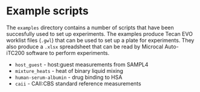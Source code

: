# Example scripts

The `examples` directory contains a number of scripts that have been succesfully used to set up experiments. The examples produce Tecan EVO worklist files (`.gwl`) that can be used to set up a plate for experiments. They also produce a `.xlsx` spreadsheet that can be read by Microcal Auto-iTC200 software to perform experiments.

* `host_guest` - host:guest measurements from SAMPL4
* `mixture_heats` - heat of binary liquid mixing
* `human-serum-albumin` - drug binding to HSA
* `caii` - CAII:CBS standard reference measurements

